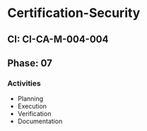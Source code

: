 # Certification-Security

## CI: CI-CA-M-004-004
## Phase: 07

### Activities
- Planning
- Execution
- Verification
- Documentation
